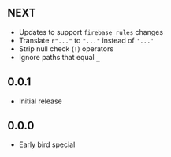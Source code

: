 ## NEXT
- Updates to support `firebase_rules` changes
- Translate `r"..."` to `"..."` instead of `'...'`
- Strip null check (`!`) operators
- Ignore paths that equal `_`

## 0.0.1
- Initial release

## 0.0.0
- Early bird special
